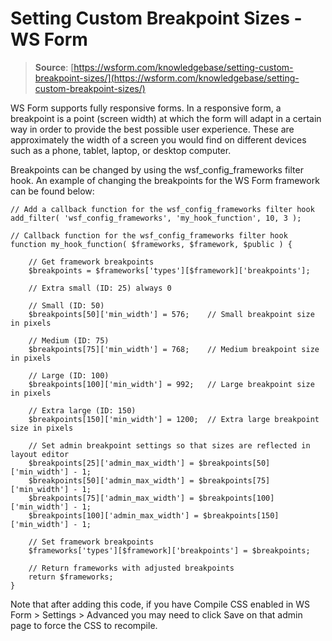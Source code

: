 # Setting Custom Breakpoint Sizes - WS Form

> **Source**: [https://wsform.com/knowledgebase/setting-custom-breakpoint-sizes/](https://wsform.com/knowledgebase/setting-custom-breakpoint-sizes/)


WS Form supports fully responsive forms. In a responsive form, a breakpoint is a point (screen width) at which the form will adapt in a certain way in order to provide the best possible user experience. These are approximately the width of a screen you would find on different devices such as a phone, tablet, laptop, or desktop computer.

Breakpoints can be changed by using the wsf_config_frameworks filter hook. An example of changing the breakpoints for the WS Form framework can be found below:

```
// Add a callback function for the wsf_config_frameworks filter hook
add_filter( 'wsf_config_frameworks', 'my_hook_function', 10, 3 );

// Callback function for the wsf_config_frameworks filter hook
function my_hook_function( $frameworks, $framework, $public ) {

    // Get framework breakpoints
    $breakpoints = $frameworks['types'][$framework]['breakpoints'];

    // Extra small (ID: 25) always 0

    // Small (ID: 50)
    $breakpoints[50]['min_width'] = 576;    // Small breakpoint size in pixels

    // Medium (ID: 75)
    $breakpoints[75]['min_width'] = 768;    // Medium breakpoint size in pixels

    // Large (ID: 100)
    $breakpoints[100]['min_width'] = 992;   // Large breakpoint size in pixels

    // Extra large (ID: 150)
    $breakpoints[150]['min_width'] = 1200;  // Extra large breakpoint size in pixels

    // Set admin breakpoint settings so that sizes are reflected in layout editor
    $breakpoints[25]['admin_max_width'] = $breakpoints[50]['min_width'] - 1;
    $breakpoints[50]['admin_max_width'] = $breakpoints[75]['min_width'] - 1;
    $breakpoints[75]['admin_max_width'] = $breakpoints[100]['min_width'] - 1;
    $breakpoints[100]['admin_max_width'] = $breakpoints[150]['min_width'] - 1;

    // Set framework breakpoints
    $frameworks['types'][$framework]['breakpoints'] = $breakpoints;

    // Return frameworks with adjusted breakpoints
    return $frameworks;
}
```

Note that after adding this code, if you have Compile CSS enabled in WS Form > Settings > Advanced you may need to click Save on that admin page to force the CSS to recompile.
